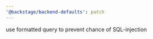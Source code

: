 ```yaml
---
'@backstage/backend-defaults': patch
---
```


use formatted query to prevent chance of SQL-injection
